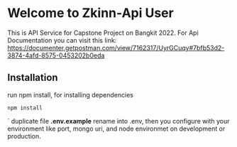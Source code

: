 # Welcome to Zkinn-Api User

This is API Service for Capstone Project on Bangkit 2022. For Api Documentation you can visit this link: https://documenter.getpostman.com/view/7162317/UyrGCuqy#7bfb53d2-3874-4afd-8575-0453202b0eda

## Installation
run npm install, for installing dependencies

    npm install
`
duplicate file **.env.example**  rename into .env, then you configure with your environment like port, mongo uri, and node environmet on development or production.

